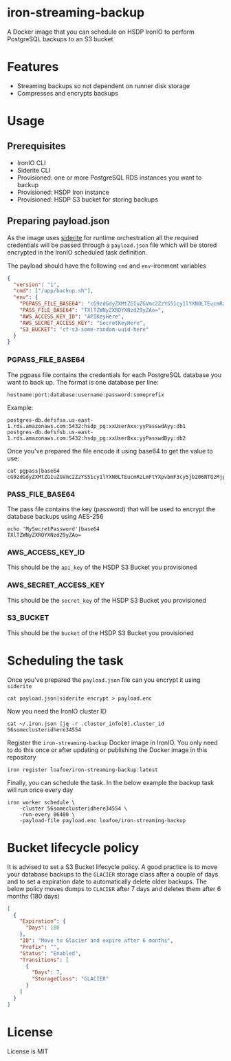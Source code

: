 # iron-streaming-backup

A Docker image that you can schedule on HSDP IronIO to perform PostgreSQL backups to an S3 bucket

# Features
- Streaming backups so not dependent on runner disk storage
- Compresses and encrypts backups

# Usage

## Prerequisites
- IronIO CLI
- Siderite CLI
- Provisioned: one or more PostgreSQL RDS instances you want to backup
- Provisioned: HSDP Iron instance
- Provisioned: HSDP S3 bucket for storing backups

## Preparing payload.json
As the image uses [siderite](https://github.com/philips-labs/siderite) for runtime orchestration all the required credentials will be passed through a `payload.json` file which will be stored encrypted in the IronIO scheduled task definition.

The payload should have the following `cmd` and `env`-ironment variables

```json
{
  "version": "1",
  "cmd": ["/app/backup.sh"],
  "env": {
	"PGPASS_FILE_BASE64": "cG9zdGdyZXMtZGIuZGVmc2ZzYS51cy1lYXN0LTEucmRzLmFtYXpvbmF3cy5jb206NTQzMjpoc2RwX3BnOnh4VXNlckF4eDp5eVBhc3N3ZEF5eTpkYjEKcG9zdGdyZXMtZGIuZGVmc2ZzYi51cy1lYXN0LTEucmRzLmFtYXpvbmF3cy5jb206NTQzMjpoc2RwX3BnOnh4VXNlckJ4eDp5eVBhc3N3ZEJ5eTpkYjIK",
	"PASS_FILE_BASE64": "TXlTZWNyZXRQYXNzd29yZAo=",
	"AWS_ACCESS_KEY_ID": "APIKeyHere",
	"AWS_SECRET_ACCESS_KEY": "SecretKeyHere",
	"S3_BUCKET": "cf-s3-some-random-uuid-here"
  }
}
```

### PGPASS_FILE_BASE64
The pgpass file contains the credentials for each PostgreSQL database you want to back up. The format is one database per line:

```
hostname:port:database:username:password:someprefix
```

Example:

```
postgres-db.defsfsa.us-east-1.rds.amazonaws.com:5432:hsdp_pg:xxUserAxx:yyPasswdAyy:db1
postgres-db.defsfsb.us-east-1.rds.amazonaws.com:5432:hsdp_pg:xxUserBxx:yyPasswdByy:db2
```

Once you've prepared the file encode it using base64 to get the value to use:

```shell
cat pgpass|base64
cG9zdGdyZXMtZGIuZGVmc2ZzYS51cy1lYXN0LTEucmRzLmFtYXpvbmF3cy5jb206NTQzMjpoc2RwX3BnOnh4VXNlckF4eDp5eVBhc3N3ZEF5eTpkYjEKcG9zdGdyZXMtZGIuZGVmc2ZzYi51cy1lYXN0LTEucmRzLmFtYXpvbmF3cy5jb206NTQzMjpoc2RwX3BnOnh4VXNlckJ4eDp5eVBhc3N3ZEJ5eTpkYjIK
```

### PASS_FILE_BASE64
The pass file contains the key (password) that will be used to encrypt the database backups using AES-256

```shell
echo 'MySecretPassword'|base64
TXlTZWNyZXRQYXNzd29yZAo=
```

### AWS_ACCESS_KEY_ID
This should be the `api_key` of the HSDP S3 Bucket you provisioned

### AWS_SECRET_ACCESS_KEY
This should be the `secret_key` of the HSDP S3 Bucket you provisioned

### S3_BUCKET
This should be the `bucket` of the HSDP S3 Bucket you provisioned

# Scheduling the task
Once you've prepared the `payload.json` file can you encrypt it using `siderite`

```shell
cat payload.json|siderite encrypt > payload.enc
```

Now you need the IronIO cluster ID

```shell
cat ~/.iron.json |jq -r .cluster_info[0].cluster_id
56someclusteridhere34554
````

Register the `iron-streaming-backup` Docker image in IronIO. You only need to do this once or after updating or publishing the Docker image in this repository

```shell
iron register loafoe/iron-streaming-backup:latest
```

Finally, you can schedule the task. In the below example the backup task will run once every day

```shell
iron worker schedule \
	-cluster 56someclusteridhere34554 \
	-run-every 86400 \
	-payload-file payload.enc loafoe/iron-streaming-backup
```

# Bucket lifecycle policy
It is advised to set a S3 Bucket lifecycle policy. A good practice is to move your database backups to the `GLACIER` storage class after a couple of days and to set a expiration date to automatically delete older backups. The below policy moves dumps to `CLACIER` after 7 days and deletes them after 6 months (180 days)

```json
[
  {
    "Expiration": {
      "Days": 180
    },
    "ID": "Move to Glacier and expire after 6 months",
    "Prefix": "",
    "Status": "Enabled",
    "Transitions": [
      {
        "Days": 7,
        "StorageClass": "GLACIER"
      }
    ]
  }
]
```

# License

License is MIT
